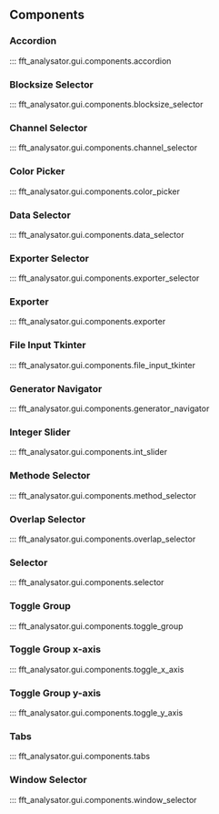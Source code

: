 ## Components

### Accordion

::: fft_analysator.gui.components.accordion

### Blocksize Selector

::: fft_analysator.gui.components.blocksize_selector

### Channel Selector

::: fft_analysator.gui.components.channel_selector

### Color Picker

::: fft_analysator.gui.components.color_picker

### Data Selector

::: fft_analysator.gui.components.data_selector

### Exporter Selector

::: fft_analysator.gui.components.exporter_selector

### Exporter

::: fft_analysator.gui.components.exporter

### File Input Tkinter

::: fft_analysator.gui.components.file_input_tkinter

### Generator Navigator

::: fft_analysator.gui.components.generator_navigator

### Integer Slider

::: fft_analysator.gui.components.int_slider

### Methode Selector

::: fft_analysator.gui.components.method_selector

### Overlap Selector

::: fft_analysator.gui.components.overlap_selector

### Selector

::: fft_analysator.gui.components.selector

### Toggle Group

::: fft_analysator.gui.components.toggle_group

### Toggle Group x-axis

::: fft_analysator.gui.components.toggle_x_axis

### Toggle Group y-axis

::: fft_analysator.gui.components.toggle_y_axis

### Tabs

::: fft_analysator.gui.components.tabs

### Window Selector

::: fft_analysator.gui.components.window_selector
